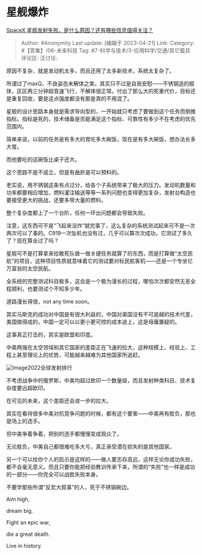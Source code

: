 # 星舰爆炸
[SpaceX 星舰发射失败，是什么原因？还有哪些信息值得关注？](https://www.zhihu.com/question/596821956/answer/2994036956)

> Author: #Anonymity
> Last update: [编辑于 2023-04-21]
> Link:
> Category: #【答集】/06-未来科技
> Tag: #7-科学与技术/3-应用科学/交通/其它载具
> 评论区:
> 泛讨论:

原因不复杂，就是发动机太多，而且还用了太多新技术，系统太复杂了。

所谓过了maxQ、不良姿态未解体之类，其实只不过是自我安慰——不锈钢造的舰体，区区两三分钟超音速飞行，不解体很正常。付出了那么大的死重代价，目标还是重复回收，要是这点强度都没有那是真的不用混了。

星舰的设计思路本身就是需求导向型的，一开始就只考虑了要做到这个任务而倒推指标。指标是死的，技术储备是否能满足这个指标、可靠性有多少不在考虑的优先范围内。

简单来说，以前的任务是有多大的胃吃多大碗饭，现在是有多大碗饭，想办法长多大胃。

而他要吃的这碗饭比桌子还大。

这个思路不是不成立，但是有曲折是可以预料的。

老实说，用不锈钢这条有点过分，给各个子系统带来了极大的压力。发动机数量和功率都要相应增加，燃料灌注输送等等一系列问题也变得更加复杂，发射台构造也要接受更大的挑战，还要多带大量的燃料。

整个复杂度都上了一个台阶，任何一环出问题都会导致失败。

注意，这东西可不是“飞起来没炸”就完事了，这么复杂的系统测试起来可不是一次两次可以了事的。C919一次坠机也没有过，几乎可以算次次成功，它测试了多久了？现在算全过了吗？

星舰可不是打算拿来给敢死队做一做关键任务就算了的东西，而是打算做“太空民航”的项目，这种项目性质就意味着它的测试要对标民航客机——还是一个专坐亿万富翁的太空民航。

全系统的完整测试科目极多，这会是一个极为漫长的过程，哪怕次次都安然无恙全程顺利，也要测试个不知多少年。

道路漫长得很，not any time soon。

其实马斯克的成功对中国是有很大利益的，中国对美国没有不可逾越的技术代差，美国做得成的，中国一定可以以更小更可控的成本追上，这是毋庸置疑的。

这事真正打击的，其实是欧盟和印度。

中美两强在太空领域和其它国家的差距正在飞速的拉大，这种规模上、经验上、工程上甚至理论上的优势，可能越来越难为其他国家所追赶。

![Image](https://picx.zhimg.com/50/v2-7b07971a9616540c63a5908b2026ae72_720w.jpg?source=1940ef5c)2022全球发射排行

不考虑战争中的俄罗斯，中美均超过欧印一个数量级，而且发射种类科目、技术复杂度要远超欧印。

在可见的未来，这个差距还会进一步的拉大。

其实在看待很多中美对抗竞争问题的时候，都有这个要害——中美再有胜负，那也是场上的选手。

但中美争着争着，把别的选手都慢慢变成观众了。

无论胜负，中美自己都很难吃多大亏，真正承受潜在损失的是其他国家。

另一个可以给你个人的启示是这样的——做人要志存高远，这样无论你成功失败，都不会毫无意义。而且只要你能把经验教训传承下来，所谓的“失败”也一样是成功的一部分——你完全可以战胜失败本身。

不要学那些所谓“反宏大叙事”的人，死于不锈钢碗边。

Aim high,

dream big.

Fight an epic war,

die a great death.

Live in history.
